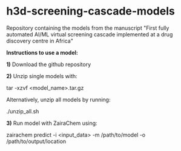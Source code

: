 # h3d-screening-cascade-models
Repository containing the models from the manuscript "First fully automated AI/ML virtual screening cascade implemented at a drug discovery centre in Africa"

**Instructions to use a model:**

**1)** Download the github repository

**2)** Unzip single models with: 

tar -xzvf <model_name>.tar.gz


Alternatively, unzip all models by running:

./unzip_all.sh

**3)** Run model with ZairaChem using: 

zairachem predict -i <input_data> -m /path/to/model -o /path/to/output/location

